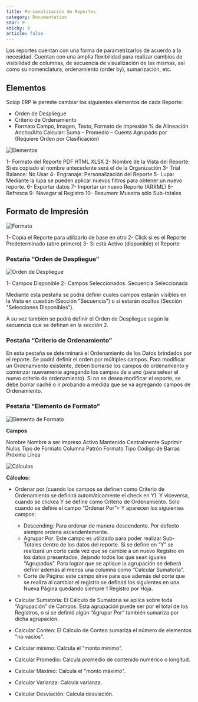 ```yaml
---
title: Personalización de Reportes
category: Documentation
star: 9
sticky: 9
article: false
---
```


Los reportes cuentan con una forma de parametrizarlos de acuerdo a la necesidad. Cuentan con una amplia flexibilidad para realizar cambios de visibilidad de columnas, de secuencia de visualización de las mismas, así como su nomenclatura, ordenamiento (order by), sumarización, etc.

## Elementos

 Solop ERP le permite cambiar los siguientes elementos de cada Reporte:

* Orden de Despliegue
* Criterio de Ordenamiento
* Formato
    Campo, Imagen, Texto, Formato de Impresión
     % de Alineación Ancho/Alto
    Calcular: Suma – Promedio – Cuenta 
    Agrupado por (Requiere Orden por  Clasificación)

![Elementos](/assets/img/docs/basic-rules/bar-report1.png)

1- Formato del Reporte
PDF
HTML
XLSX
2- Nombre de la Vista del Reporte: Si es copiado el nombre antecedente será el de la Organización
3- Trial Balance: No Usar 
4- Engranaje: Personalización del Reporte
5- Lupa: Mediante la lupa se pueden aplicar nuevos filtros para obtener un nuevo reporte. 
6- Exportar datos
7- Importar un nuevo Reporte (ARXML)
8- Refresca
9- Navegar al Registro
10- Resumen: Muestra sólo Sub-totales

## Formato de Impresión

![Formato](/assets/img/docs/basic-rules/bar-report2.png)

1- Copia el Reporte para utilizarlo de base en otro
2- Click si es el Reporte Predeterminado (abre primero)
3- Si está Activo (disponible) el Reporte

### Pestaña “Orden de Despliegue”

![Orden de Despliegue](/assets/img/docs/basic-rules/bar-report3.png)

1- Campos Disponible
2- Campos Seleccionados. Secuencia Seleccionada

Mediante esta pestaña se podrá definir cuales campos estarán visibles en la Vista en cuestión (Sección "Secuencia") o si estarán ocultos (Sección "Selecciones Disponibles"). 

A su vez también se podrá definir el Orden de Despliegue según la secuencia que se definan en la sección 2.

### Pestaña “Criterio de Ordenamiento”

En esta pestaña se determinará el Ordenamiento de los Datos brindados por el reporte. 
Se podrá definir el orden por múltiples campos. 
Para modificar un Ordenamiento existente, deben borrarse los campos de ordenamiento y comenzar nuevamente agregando los campos de a uno (para setear el nuevo criterio de ordenamiento). 
Si no se desea modificar el reporte, se debe borrar caché o ir probando a medida que se va agregando campos de Ordenamiento.  

### Pestaña “Elemento de Formato”

![Elemento de Formato](/assets/img/docs/basic-rules/bar-report4.png)

**Campos**

Nombre
Nombre a ser Impreso
Activo
Mantenido Centralmente
Suprimir Nulos
Tipo de Formato
Columna
Patrón Formato
Tipo Código de Barras
Próxima Línea

![Cálculos](/assets/img/docs/basic-rules/bar-report5.png)

**Cálculos:** 

* Ordenar por (cuando los campos se definen como Criterio de Ordenamiento se definirá automáticamente el check en Y). Y viceversa, cuando se clickea Y se define como Criterio de Ordenamiento.
Solo cuando se define el campo “Ordenar Por”= Y aparecen los siguientes campos:

    * Descending: Para ordenar de manera descendente. Por defecto siempre ordena ascendentemente. 
    * Agrupar Por: Este campo es utilizado para poder realizar Sub-Totales dentro de los datos del reporte. Si se define en “Y” se realizará un corte cada vez que se cambie a un nuevo Registro en los datos presentados, dejando todos los que sean iguales “Agrupados”. Para lograr que se aplique la agrupación se deberá definir además al menos una columna como “Calcular Sumatoria”.
    * Corte de Página: este campo sirve para que además del corte que se realiza al cambiar el registro se definirá los siguientes en una Nueva Página quedando siempre 1 Registro por Hoja. 

* Calcular Sumatoria: El Cálculo de Sumatoria se aplica sobre toda “Agrupación” de Campos. Esta agrupación puede ser por el total de los Registros, o si se definió algún “Agrupar Por” también sumariza por dicha agrupación. 
* Calcular Conteo: El Cálculo de Conteo sumariza el número de elementos "no vacíos".
* Calcular mínimo: Calcula el "monto mínimo".
* Calcular Promedio: Calcula promedio de contenido numérico o longitud.
* Calcular Máximo: Calcula el "monto máximo".
* Calcular Varianza: Calcula varianza.
* Calcular Desviación: Calcula desviación.
